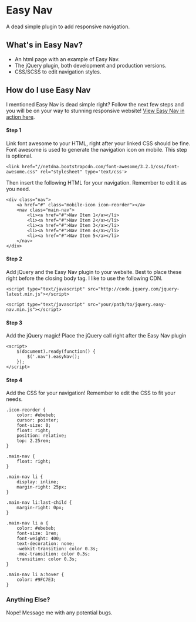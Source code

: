Easy Nav
========

A dead simple plugin to add responsive navigation.

## What's in Easy Nav?

* An html page with an example of Easy Nav.
* The jQuery plugin, both development and production versions.
* CSS/SCSS to edit navigation styles.

## How do I use Easy Nav

I mentioned Easy Nav is dead simple right? Follow the next few steps and you will be on your way to stunning responsive website! [View Easy Nav in action here](http://azinasili.com/easy-nav/).

#### Step 1

Link font awesome to your HTML, right after your linked CSS should be fine. Font awesome is used to generate the navigation icon on mobile. This step is optional.

`<link href="//netdna.bootstrapcdn.com/font-awesome/3.2.1/css/font-awesome.css" rel="stylesheet" type='text/css'>`

Then insert the following HTML for your navigation. Remember to edit it as you need.

	<div class="nav">
		<a href="#" class="mobile-icon icon-reorder"></a>
		<nav class="main-nav">
			<li><a href="#">Nav Item 1</a></li>
			<li><a href="#">Nav Item 2</a></li>
			<li><a href="#">Nav Item 3</a></li>
			<li><a href="#">Nav Item 4</a></li>
			<li><a href="#">Nav Item 5</a></li>
		</nav>
	</div>

#### Step 2

Add jQuery and the Easy Nav plugin to your website. Best to place these right before the closing body tag. I like to use the following CDN.

`<script type="text/javascript" src="http://code.jquery.com/jquery-latest.min.js"></script>`

`<script type="text/javascript" src="your/path/to/jquery.easy-nav.min.js"></script>`

#### Step 3

Add the jQuery magic! Place the jQuery call right after the Easy Nav plugin

	<script>
		$(document).ready(function() {
			$('.nav').easyNav();
		});
	</script>

#### Step 4

Add the CSS for your navigation! Remember to edit the CSS to fit your needs.

	.icon-reorder {
		color: #ebebeb;
		cursor: pointer;
		font-size: 0;
		float: right;
		position: relative;
		top: 2.25rem;
	}

	.main-nav {
		float: right;
	}

	.main-nav li {
		display: inline;
		margin-right: 25px;
	}

	.main-nav li:last-child {
		margin-right: 0px;
	}

	.main-nav li a {
		color: #ebebeb;
		font-size: 1rem;
		font-weight: 400;
		text-decoration: none;
		-webkit-transition: color 0.3s;
		-moz-transition: color 0.3s;
		transition: color 0.3s;
	}

	.main-nav li a:hover {
		color: #9FC7E3;
	}


### Anything Else?

Nope! Message me with any potential bugs.



